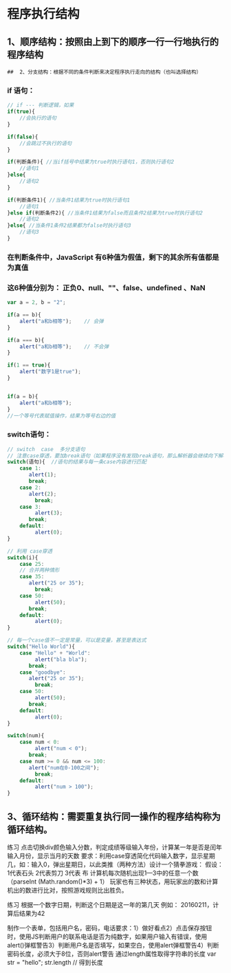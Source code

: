 # 程序执行结构

## 1、顺序结构：按照由上到下的顺序一行一行地执行的程序结构

	## 	2、分支结构：根据不同的条件判断来决定程序执行走向的结构（也叫选择结构）

### if 语句：

```javascript
// if --- 判断逻辑，如果
if(true){
    //会执行的语句
}

if(false){
    //会跳过不执行的语句
}

if(判断条件){ //当if括号中结果为true时执行语句1，否则执行语句2
    //语句1
}else{
    //语句2
}

if(判断条件1){ //当条件1结果为true时执行语句1
    //语句1
}else if(判断条件2){ //当条件1结果为false而且条件2结果为true时执行语句2
    //语句2
}else{ //当条件1条件2结果都为false时执行语句3
    //语句3
}
```

### 在判断条件中，JavaScript 有6种值为假值，剩下的其余所有值都是为真值

### 这6种值分别为： 正负0、null、""、false、undefined 、NaN

```javascript
var a = 2, b = "2";

if(a == b){
    alert("a和b相等");    // 会弹  
}

if(a === b){
    alert("a和b相等");    // 不会弹  
}

if(1 == true){
    alert("数字1是true");
}


if(a = b){
    alert("a和b相等");
}
//一个等号代表赋值操作，结果为等号右边的值
```

### switch语句：

```javascript
// switch  case  多分支语句
// 注意case穿透，要加break语句（如果程序没有发现break语句，那么解析器会继续向下解析）;
switch(语句){  //语句的结果与每一条case内容进行匹配
    case 1:
       alert(1);
       break;
    case 2:
       alert(2);
    	 break;
  	case 3:
    	 alert(3);
       break;
    default:
    	 alert(0);
}
```

```javascript
// 利用 case穿透
switch(i){ 
    case 25:
    // 合并两种情形
    case 35:
       alert("25 or 35");
    	 break;
  	case 50:
    	 alert(50);
       break;
    default:
    	 alert(0);
}
```

```javascript
// 每一个case值不一定是常量，可以是变量，甚至是表达式
switch("Hello World"){ 
    case "Hello" + "World":
    	 alert("bla bla");
       break;
    case "goodbye":
       alert("25 or 35");
    	 break;
  	case 50:
    	 alert(50);
       break;
    default:
    	 alert(0);
}
```

```javascript
switch(num){ 
    case num < 0:
    	 alert("num < 0");
       break;
    case num >= 0 && num <= 100:
       alert("num在0-100之间");
    	 break;
    default:
    	 alert("num > 100");
}
```

## 	3、循环结构：需要重复执行同一操作的程序结构称为循环结构。



练习
点击切换div颜色输入分数，判定成绩等级输入年份，计算某一年是否是闰年输入月份，显示当月的天数             要求：利用case穿透简化代码输入数字，显示星期几，如：输入0，弹出星期日，以此类推（两种方法）设计一个猜拳游戏：      假设： 1代表石头 2代表剪刀 3代表 布      计算机每次随机出现1—3中的任意一个数（parseInt (Math.random()*3) + 1）      玩家也有三种状态，用玩家出的数和计算机出的数进行比对，按照游戏规则比出胜负。


练习
    根据一个数字日期，判断这个日期是这一年的第几天        例如： 20160211，计算后结果为42

制作一个表单，包括用户名，密码，电话要求：1）做好看点2）点击保存按钮时，使用JS判断用户的联系电话是否为纯数字，如果用户输入有错误，使用alert()弹框警告3）判断用户名是否填写，如果空白，使用alert弹框警告4）判断密码长度，必须大于8位，否则alert警告    通过length属性取得字符串的长度    var str = "hello";    str.length // 得到长度





